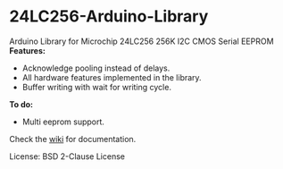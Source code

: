 # 24LC256-Arduino-Library
Arduino Library for Microchip 24LC256 256K I2C CMOS Serial EEPROM  
**Features:**
 - Acknowledge pooling instead of delays.
 - All hardware features implemented in the library.
 - Buffer writing with wait for writing cycle.

**To do:**
 - Multi eeprom support.  
 
Check the [wiki](https://github.com/gngz/24LC256-Arduino-Library/wiki) for documentation.

License: BSD 2-Clause License
